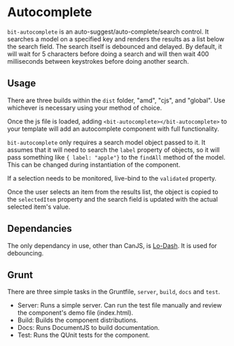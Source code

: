 <!--
@page autocomplete Autocomplete

-->
# Autocomplete

`bit-autocomplete` is an auto-suggest/auto-complete/search control.  It searches a model on a specified key and renders the results as a list below the search field.  The search itself is debounced and delayed. By default, it will wait for 5 characters before doing a search and will then wait 400 milliseconds between keystrokes before doing another search.

## Usage

There are three builds within the `dist` folder, "amd", "cjs", and "global". Use whichever is necessary using your method of choice.

Once the js file is loaded, adding `<bit-autocomplete></bit-autocomplete>` to your template will add an autocomplete component with full functionality. 

`bit-autocomplete` only requires a search model object passed to it. It assumes that it will need to search the `label` property of objects, so it will pass something like `{ label: "apple"}` to the `findAll` method of the model.  This can be changed during instantiation of the component.

If a selection needs to be monitored, live-bind to the `validated` property.

Once the user selects an item from the results list, the object is copied to the `selectedItem` property and the search field is updated with the actual selected item's value.

## Dependancies

The only dependancy in use, other than CanJS, is [Lo-Dash](). It is used for debouncing.

## Grunt

There are three simple tasks in the Gruntfile, `server`, `build`, `docs` and `test`.

- Server: Runs a simple server. Can run the test file manually and review the component's demo file (index.html).
- Build: Builds the component distributions.
- Docs: Runs DocumentJS to build documentation.
- Test: Runs the QUnit tests for the component.
